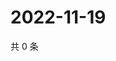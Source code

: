 # 2022-11-19

共 0 条

<!-- BEGIN WEIBO -->
<!-- 最后更新时间 Sat Nov 19 2022 00:02:55 GMT+0800 (China Standard Time) -->

<!-- END WEIBO -->
